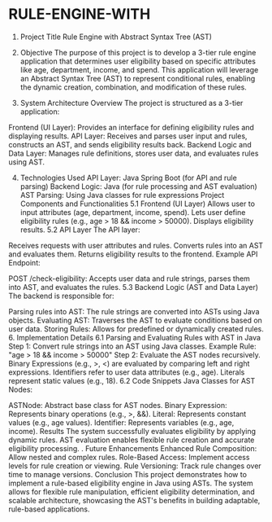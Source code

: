 # RULE-ENGINE-WITH
1. Project Title
Rule Engine with Abstract Syntax Tree (AST)

2. Objective
The purpose of this project is to develop a 3-tier rule engine application that determines user eligibility based on specific attributes like age, department, income, and spend. This application will leverage an Abstract Syntax Tree (AST) to represent conditional rules, enabling the dynamic creation, combination, and modification of these rules.

3. System Architecture
Overview
The project is structured as a 3-tier application:

Frontend (UI Layer): Provides an interface for defining eligibility rules and displaying results.
API Layer: Receives and parses user input and rules, constructs an AST, and sends eligibility results back.
Backend Logic and Data Layer: Manages rule definitions, stores user data, and evaluates rules using AST.

4. Technologies Used
API Layer: Java Spring Boot (for API and rule parsing)
Backend Logic: Java (for rule processing and AST evaluation)
AST Parsing: Using Java classes for rule expressions
Project Components and Functionalities
5.1 Frontend (UI Layer)
Allows user to input attributes (age, department, income, spend).
Lets user define eligibility rules (e.g., age > 18 && income > 50000).
Displays eligibility results.
5.2 API Layer
The API layer:

Receives requests with user attributes and rules.
Converts rules into an AST and evaluates them.
Returns eligibility results to the frontend.
Example API Endpoint:

POST /check-eligibility: Accepts user data and rule strings, parses them into AST, and evaluates the rules.
5.3 Backend Logic (AST and Data Layer)
The backend is responsible for:

Parsing rules into AST: The rule strings are converted into ASTs using Java objects.
Evaluating AST: Traverses the AST to evaluate conditions based on user data.
Storing Rules: Allows for predefined or dynamically created rules.
6. Implementation Details
6.1 Parsing and Evaluating Rules with AST in Java
Step 1: Convert rule strings into an AST using Java classes.
Example Rule: "age > 18 && income > 50000"
Step 2: Evaluate the AST nodes recursively.
Binary Expressions (e.g., >, <) are evaluated by comparing left and right expressions.
Identifiers refer to user data attributes (e.g., age).
Literals represent static values (e.g., 18).
6.2 Code Snippets
Java Classes for AST Nodes:

ASTNode: Abstract base class for AST nodes.
Binary Expression: Represents binary operations (e.g., >, &&).
Literal: Represents constant values (e.g., age values).
Identifier: Represents variables (e.g., age, income).
Results
The system successfully evaluates eligibility by applying dynamic rules. AST evaluation enables flexible rule creation and accurate eligibility processing.
. Future Enhancements
Enhanced Rule Composition: Allow nested and complex rules.
Role-Based Access: Implement access levels for rule creation or viewing.
Rule Versioning: Track rule changes over time to manage versions.
 Conclusion
This project demonstrates how to implement a rule-based eligibility engine in Java using ASTs. The system allows for flexible rule manipulation, efficient eligibility determination, and scalable architecture, showcasing the AST's benefits in building adaptable, rule-based applications.
